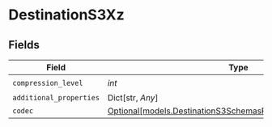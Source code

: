 # DestinationS3Xz


## Fields

| Field                                                                                                                    | Type                                                                                                                     | Required                                                                                                                 | Description                                                                                                              |
| ------------------------------------------------------------------------------------------------------------------------ | ------------------------------------------------------------------------------------------------------------------------ | ------------------------------------------------------------------------------------------------------------------------ | ------------------------------------------------------------------------------------------------------------------------ |
| `compression_level`                                                                                                      | *int*                                                                                                                    | :heavy_check_mark:                                                                                                       | N/A                                                                                                                      |
| `additional_properties`                                                                                                  | Dict[str, *Any*]                                                                                                         | :heavy_minus_sign:                                                                                                       | N/A                                                                                                                      |
| `codec`                                                                                                                  | [Optional[models.DestinationS3SchemasFormatOutputFormatCodec]](../models/destinations3schemasformatoutputformatcodec.md) | :heavy_minus_sign:                                                                                                       | N/A                                                                                                                      |